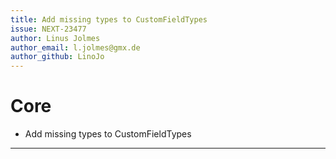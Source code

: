 ```yaml
---
title: Add missing types to CustomFieldTypes
issue: NEXT-23477
author: Linus Jolmes
author_email: l.jolmes@gmx.de
author_github: LinoJo
---
```

# Core
* Add missing types to CustomFieldTypes
___
